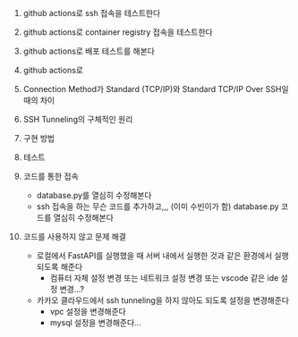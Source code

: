 1. github actions로 ssh 접속을 테스트한다
2. github actions로 container registry 접속을 테스트한다
3. github actions로 배포 테스트를 해본다
4. github actions로 


1. Connection Method가 Standard (TCP/IP)와 Standard TCP/IP Over SSH일 때의 차이
2. SSH Tunneling의 구체적인 원리
3. 구현 방법
4. 테스트


1. 코드를 통한 접속
    - database.py를 열심히 수정해본다
    - ssh 접속을 하는 무슨 코드를 추가하고,,, (이미 수빈이가 함) database.py 코드를 열심히 수정해본다
2. 코드를 사용하지 않고 문제 해결
    - 로컬에서 FastAPI를 실행했을 때 서버 내에서 실행한 것과 같은 환경에서 실행되도록 해준다
        - 컴퓨터 자체 설정 변경 또는 네트워크 설정 변경 또는 vscode 같은 ide 설정 변경...?
    - 카카오 클라우드에서 ssh tunneling을 하지 않아도 되도록 설정을 변경해준다
        - vpc 설정을 변경해준다
        - mysql 설정을 변경해준다...